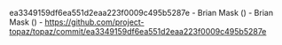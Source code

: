 ea3349159df6ea551d2eaa223f0009c495b5287e - Brian Mask () - Brian Mask () - https://github.com/project-topaz/topaz/commit/ea3349159df6ea551d2eaa223f0009c495b5287e
